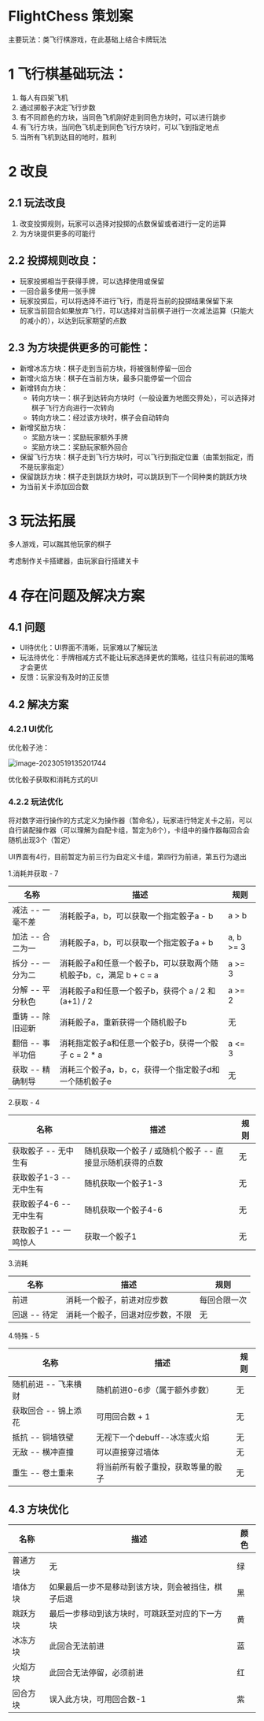 # FlightChess 策划案

主要玩法：类飞行棋游戏，在此基础上结合卡牌玩法

# 1 飞行棋基础玩法：

1. 每人有四架飞机
2. 通过掷骰子决定飞行步数
3. 有不同颜色的方块，当同色飞机刚好走到同色方块时，可以进行跳步
4. 有飞行方块，当同色飞机走到同色飞行方块时，可以飞到指定地点
5. 当所有飞机到达目的地时，胜利



# 2 改良

## 2.1 玩法改良

1. 改变投掷规则，玩家可以选择对投掷的点数保留或者进行一定的运算
2. 为方块提供更多的可能行

## 2.2 投掷规则改良：

- 玩家投掷相当于获得手牌，可以选择使用或保留
- 一回合最多使用一张手牌
- 玩家投掷后，可以将选择不进行飞行，而是将当前的投掷结果保留下来
- 玩家当前回合如果放弃飞行，可以选择对当前棋子进行一次减法运算（只能大的减小的），以达到玩家期望的点数

## 2.3 为方块提供更多的可能性：

- 新增冰冻方块：棋子走到当前方块，将被强制停留一回合
- 新增火焰方块：棋子在当前方块，最多只能停留一个回合
- 新增转向方块：
  - 转向方块一：棋子到达转向方块时（一般设置为地图交界处），可以选择对棋子飞行方向进行一次转向
  - 转向方块二：经过该方块时，棋子会自动转向
- 新增奖励方块：
  - 奖励方块一：奖励玩家额外手牌
  - 奖励方块二：奖励玩家额外回合
- 保留飞行方块：棋子走到飞行方块时，可以飞行到指定位置（由策划指定，而不是玩家指定）
- 保留跳跃方块：棋子走到跳跃方块时，可以跳跃到下一个同种类的跳跃方块
- 为当前关卡添加回合数

# 3 玩法拓展

多人游戏，可以踹其他玩家的棋子

考虑制作关卡搭建器，由玩家自行搭建关卡



# 4 存在问题及解决方案

## 4.1 问题

- UI待优化：UI界面不清晰，玩家难以了解玩法
- 玩法待优化：手牌相减方式不能让玩家选择更优的策略，往往只有前进的策略才会更优
- 反馈：玩家没有及时的正反馈

## 4.2 解决方案

### 4.2.1 UI优化

优化骰子池：

![image-20230519135201744](E:\Pictures\Typora\image-20230519135201744.png)

优化骰子获取和消耗方式的UI

### 4.2.2 玩法优化

将对数字进行操作的方式定义为操作器（暂命名），玩家进行特定关卡之前，可以自行装配操作器（可以理解为自配卡组，暂定为8个），卡组中的操作器每回合会随机出现3个（暂定）

UI界面有4行，目前暂定为前三行为自定义卡组，第四行为前进，第五行为退出

1.消耗并获取 - 7

| 名称              | 描述                                                         | 规则      |
| ----------------- | ------------------------------------------------------------ | --------- |
| 减法 --  一毫不差 | 消耗骰子a，b，可以获取一个指定骰子a - b                      | a > b     |
| 加法 -- 合二为一  | 消耗骰子a，b，可以获取一个指定骰子a + b                      | a, b >= 3 |
| 拆分 -- 一分为二  | 消耗骰子a和任意一个骰子b，可以获取两个随机骰子b，c，满足 b + c = a | a >= 3    |
| 分解 -- 平分秋色  | 消耗骰子a和任意一个骰子b，获得个 a  / 2 和 (a+1) / 2         | a >= 2    |
| 重铸 -- 除旧迎新  | 消耗骰子a，重新获得一个随机骰子b                             | 无        |
| 翻倍 -- 事半功倍  | 消耗指定骰子a和任意一个骰子b，获得一个骰子 c = 2 * a         | a <= 3    |
| 获取 -- 精确制导  | 消耗三个骰子a，b，c，获得一个指定骰子d和一个随机骰子e        | 无        |

2.获取 - 4

| 名称                    | 描述                                                      | 规则 |
| ----------------------- | --------------------------------------------------------- | ---- |
| 获取骰子 -- 无中生有    | 随机获取一个骰子 / 或随机个骰子 -- 直接显示随机获得的点数 | 无   |
| 获取骰子1-3 -- 无中生有 | 随机获取一个骰子1-3                                       | 无   |
| 获取骰子4-6 -- 无中生有 | 随机获取一个骰子4-6                                       | 无   |
| 获取骰子1 -- 一鸣惊人   | 获取一个骰子1                                             | 无   |

3.消耗

| 名称          | 描述                             | 规则         |
| ------------- | -------------------------------- | ------------ |
| 前进          | 消耗一个骰子，前进对应步数       | 每回合限一次 |
| 回退  -- 待定 | 消耗一个骰子，回退对应步数，不限 | 无           |

4.特殊 - 5

| 名称                 | 描述                               | 规则 |
| -------------------- | ---------------------------------- | ---- |
| 随机前进 -- 飞来横财 | 随机前进0-6步（属于额外步数）      | 无   |
| 获取回合 -- 锦上添花 | 可用回合数 + 1                     | 无   |
| 抵抗 -- 铜墙铁壁     | 无视下一个debuff--冰冻或火焰       | 无   |
| 无敌 -- 横冲直撞     | 可以直接穿过墙体                   | 无   |
| 重生 -- 卷土重来     | 将当前所有骰子重投，获取等量的骰子 | 无   |

## 4.3 方块优化

| 名称     | 描述                                               | 颜色 |
| -------- | -------------------------------------------------- | ---- |
| 普通方块 | 无                                                 | 绿   |
| 墙体方块 | 如果最后一步不是移动到该方块，则会被挡住，棋子后退 | 黑   |
| 跳跃方块 | 最后一步移动到该方块时，可跳跃至对应的下一方块     | 黄   |
| 冰冻方块 | 此回合无法前进                                     | 蓝   |
| 火焰方块 | 此回合无法停留，必须前进                           | 红   |
| 回合方块 | 误入此方块，可用回合数-1                           | 紫   |

